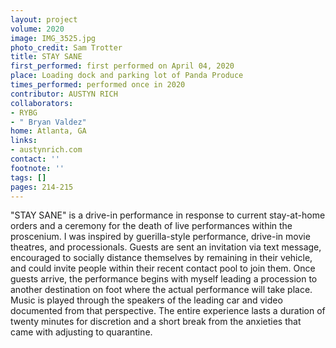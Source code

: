 ```yaml
---
layout: project
volume: 2020
image: IMG_3525.jpg
photo_credit: Sam Trotter
title: STAY SANE
first_performed: first performed on April 04, 2020
place: Loading dock and parking lot of Panda Produce
times_performed: performed once in 2020
contributor: AUSTYN RICH
collaborators:
- RYBG
- " Bryan Valdez"
home: Atlanta, GA
links:
- austynrich.com
contact: ''
footnote: ''
tags: []
pages: 214-215
---
```




"STAY SANE" is a drive-in performance in response to current stay-at-home orders and a ceremony for the death of live performances within the proscenium. I was inspired by guerilla-style performance, drive-in movie theatres, and processionals. Guests are sent an invitation via text message, encouraged to socially distance themselves by remaining in their vehicle, and could invite people within their recent contact pool to join them. Once guests arrive, the performance begins with myself leading a procession to another destination on foot where the actual performance will take place. Music is played through the speakers of the leading car and video documented from that perspective. The entire experience lasts a duration of twenty minutes for discretion and a short break from the anxieties that came with adjusting to quarantine.
